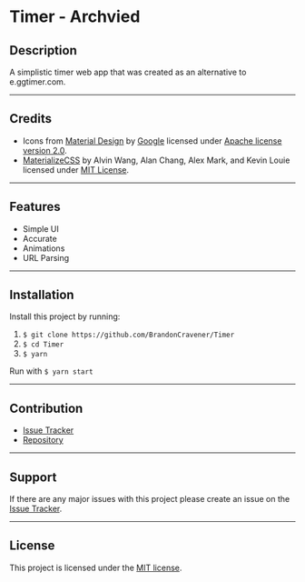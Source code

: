 # Timer - Archvied 

## Description

A simplistic timer web app that was created as an alternative to e.ggtimer.com.

---

## Credits

- Icons from [Material Design](https://material.io) by [Google](https://google.com) licensed under [Apache license version 2.0](https://www.apache.org/licenses/LICENSE-2.0.html).
- [MaterializeCSS](https://materializecss.com/) by Alvin Wang, Alan Chang, Alex Mark, and Kevin Louie licensed under [MIT License](https://opensource.org/licenses/MIT).

---

## Features

- Simple UI
- Accurate
- Animations
- URL Parsing

---

## Installation

Install this project by running:

1. `$ git clone https://github.com/BrandonCravener/Timer`
2. `$ cd Timer`
3. `$ yarn`

Run with `$ yarn start`

---

## Contribution

- [Issue Tracker](https://github.com/BrandonCravener/Timer/issues/new)
- [Repository](https://github.com/BrandonCravener/Timer/tree/develop)

---

## Support

If there are any major issues with this project please create an issue on the  [Issue Tracker](https://github.com/BrandonCravener/Timer/issues/new).

---

## License

This project is licensed under the [MIT license](https://opensource.org/licenses/MIT).
